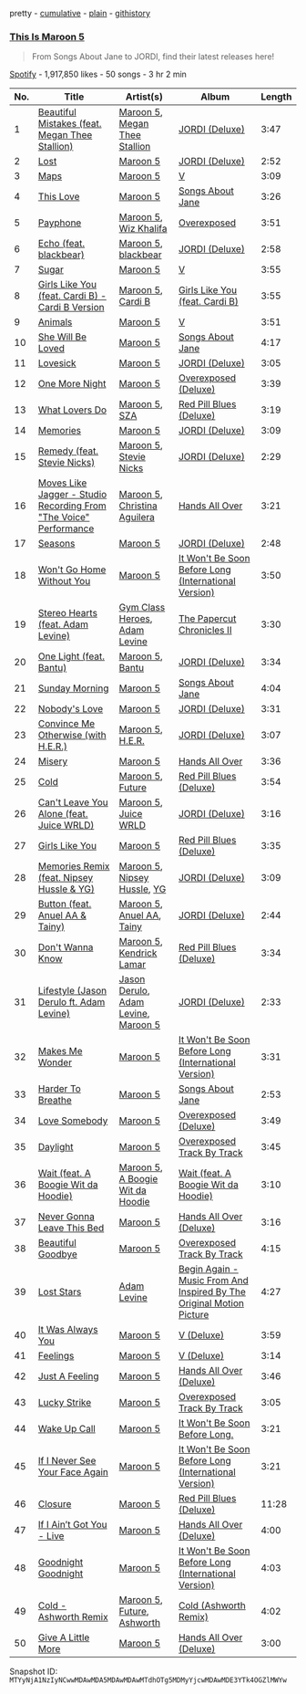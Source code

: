 pretty - [cumulative](/playlists/cumulative/37i9dQZF1DX7KWRIlkUpsl.md) - [plain](/playlists/plain/37i9dQZF1DX7KWRIlkUpsl) - [githistory](https://github.githistory.xyz/mackorone/spotify-playlist-archive/blob/main/playlists/plain/37i9dQZF1DX7KWRIlkUpsl)

### [This Is Maroon 5](https://open.spotify.com/playlist/37i9dQZF1DX7KWRIlkUpsl)

> From Songs About Jane to JORDI, find their latest releases here!

[Spotify](https://open.spotify.com/user/spotify) - 1,917,850 likes - 50 songs - 3 hr 2 min

| No. | Title | Artist(s) | Album | Length |
|---|---|---|---|---|
| 1 | [Beautiful Mistakes \(feat\. Megan Thee Stallion\)](https://open.spotify.com/track/5zFglKYiknIxks8geR8rcL) | [Maroon 5](https://open.spotify.com/artist/04gDigrS5kc9YWfZHwBETP), [Megan Thee Stallion](https://open.spotify.com/artist/181bsRPaVXVlUKXrxwZfHK) | [JORDI \(Deluxe\)](https://open.spotify.com/album/1pCA38N6MkLlthXtAOvZTU) | 3:47 |
| 2 | [Lost](https://open.spotify.com/track/6tHQAadcluhVV4oD2IvHSk) | [Maroon 5](https://open.spotify.com/artist/04gDigrS5kc9YWfZHwBETP) | [JORDI \(Deluxe\)](https://open.spotify.com/album/1pCA38N6MkLlthXtAOvZTU) | 2:52 |
| 3 | [Maps](https://open.spotify.com/track/4gbVRS8gloEluzf0GzDOFc) | [Maroon 5](https://open.spotify.com/artist/04gDigrS5kc9YWfZHwBETP) | [V](https://open.spotify.com/album/2Auw0pTT6EcQdvHNimhLQI) | 3:09 |
| 4 | [This Love](https://open.spotify.com/track/6YgV0EF8xJMZz0Zm6BTaT4) | [Maroon 5](https://open.spotify.com/artist/04gDigrS5kc9YWfZHwBETP) | [Songs About Jane](https://open.spotify.com/album/1Rv9WRKyYhFaGbuYDaQunN) | 3:26 |
| 5 | [Payphone](https://open.spotify.com/track/1LmN9SSHISbtp9LoaR5ZVJ) | [Maroon 5](https://open.spotify.com/artist/04gDigrS5kc9YWfZHwBETP), [Wiz Khalifa](https://open.spotify.com/artist/137W8MRPWKqSmrBGDBFSop) | [Overexposed](https://open.spotify.com/album/5x7JzoE4A3DwwU6FPt8qws) | 3:51 |
| 6 | [Echo \(feat\. blackbear\)](https://open.spotify.com/track/54WpJSyO81dpA40MKJHd0C) | [Maroon 5](https://open.spotify.com/artist/04gDigrS5kc9YWfZHwBETP), [blackbear](https://open.spotify.com/artist/2cFrymmkijnjDg9SS92EPM) | [JORDI \(Deluxe\)](https://open.spotify.com/album/1pCA38N6MkLlthXtAOvZTU) | 2:58 |
| 7 | [Sugar](https://open.spotify.com/track/2iuZJX9X9P0GKaE93xcPjk) | [Maroon 5](https://open.spotify.com/artist/04gDigrS5kc9YWfZHwBETP) | [V](https://open.spotify.com/album/2Auw0pTT6EcQdvHNimhLQI) | 3:55 |
| 8 | [Girls Like You \(feat\. Cardi B\) \- Cardi B Version](https://open.spotify.com/track/6FRLCMO5TUHTexlWo8ym1W) | [Maroon 5](https://open.spotify.com/artist/04gDigrS5kc9YWfZHwBETP), [Cardi B](https://open.spotify.com/artist/4kYSro6naA4h99UJvo89HB) | [Girls Like You \(feat\. Cardi B\)](https://open.spotify.com/album/75iQSBSaztFIAun9qLLCnb) | 3:55 |
| 9 | [Animals](https://open.spotify.com/track/2bL2gyO6kBdLkNSkxXNh6x) | [Maroon 5](https://open.spotify.com/artist/04gDigrS5kc9YWfZHwBETP) | [V](https://open.spotify.com/album/2Auw0pTT6EcQdvHNimhLQI) | 3:51 |
| 10 | [She Will Be Loved](https://open.spotify.com/track/7sapKrjDij2fpDVj0GxP66) | [Maroon 5](https://open.spotify.com/artist/04gDigrS5kc9YWfZHwBETP) | [Songs About Jane](https://open.spotify.com/album/1Rv9WRKyYhFaGbuYDaQunN) | 4:17 |
| 11 | [Lovesick](https://open.spotify.com/track/4lejz024CsCP6S5kPD6Upb) | [Maroon 5](https://open.spotify.com/artist/04gDigrS5kc9YWfZHwBETP) | [JORDI \(Deluxe\)](https://open.spotify.com/album/1pCA38N6MkLlthXtAOvZTU) | 3:05 |
| 12 | [One More Night](https://open.spotify.com/track/4XNrMwGx1SqP01sqkGTDmo) | [Maroon 5](https://open.spotify.com/artist/04gDigrS5kc9YWfZHwBETP) | [Overexposed \(Deluxe\)](https://open.spotify.com/album/2pjfMmH52fryXVQuWTWOgP) | 3:39 |
| 13 | [What Lovers Do](https://open.spotify.com/track/6J0H3SA8SjW2fnwaPBYdid) | [Maroon 5](https://open.spotify.com/artist/04gDigrS5kc9YWfZHwBETP), [SZA](https://open.spotify.com/artist/7tYKF4w9nC0nq9CsPZTHyP) | [Red Pill Blues \(Deluxe\)](https://open.spotify.com/album/3UtdezpDoFcAJv6HtjK1q0) | 3:19 |
| 14 | [Memories](https://open.spotify.com/track/4cktbXiXOapiLBMprHFErI) | [Maroon 5](https://open.spotify.com/artist/04gDigrS5kc9YWfZHwBETP) | [JORDI \(Deluxe\)](https://open.spotify.com/album/1pCA38N6MkLlthXtAOvZTU) | 3:09 |
| 15 | [Remedy \(feat\. Stevie Nicks\)](https://open.spotify.com/track/03blI4F6MeYd6kJx26VsJ2) | [Maroon 5](https://open.spotify.com/artist/04gDigrS5kc9YWfZHwBETP), [Stevie Nicks](https://open.spotify.com/artist/7crPfGd2k81ekOoSqQKWWz) | [JORDI \(Deluxe\)](https://open.spotify.com/album/1pCA38N6MkLlthXtAOvZTU) | 2:29 |
| 16 | [Moves Like Jagger \- Studio Recording From "The Voice" Performance](https://open.spotify.com/track/7LcfRTgAVTs5pQGEQgUEzN) | [Maroon 5](https://open.spotify.com/artist/04gDigrS5kc9YWfZHwBETP), [Christina Aguilera](https://open.spotify.com/artist/1l7ZsJRRS8wlW3WfJfPfNS) | [Hands All Over](https://open.spotify.com/album/7strNUlU6xZqlVWBNUdOYv) | 3:21 |
| 17 | [Seasons](https://open.spotify.com/track/1G5rzVAFlgMqG4gaRujcaA) | [Maroon 5](https://open.spotify.com/artist/04gDigrS5kc9YWfZHwBETP) | [JORDI \(Deluxe\)](https://open.spotify.com/album/1pCA38N6MkLlthXtAOvZTU) | 2:48 |
| 18 | [Won't Go Home Without You](https://open.spotify.com/track/5kTvymHsmlmcy5yQWbWO1U) | [Maroon 5](https://open.spotify.com/artist/04gDigrS5kc9YWfZHwBETP) | [It Won't Be Soon Before Long \(International Version\)](https://open.spotify.com/album/1cCm3jwAW9eJtEGyzpxlXY) | 3:50 |
| 19 | [Stereo Hearts \(feat\. Adam Levine\)](https://open.spotify.com/track/0qOnSQQF0yzuPWsXrQ9paz) | [Gym Class Heroes](https://open.spotify.com/artist/4IJczjB0fJ04gs4uvP0Fli), [Adam Levine](https://open.spotify.com/artist/4bYPcJP5jwMhSivRcqie2n) | [The Papercut Chronicles II](https://open.spotify.com/album/2mumCpGmuE9iDeOvMx6XrB) | 3:30 |
| 20 | [One Light \(feat\. Bantu\)](https://open.spotify.com/track/6PyFYTEo8X3inQ4hQvA8md) | [Maroon 5](https://open.spotify.com/artist/04gDigrS5kc9YWfZHwBETP), [Bantu](https://open.spotify.com/artist/6tt0iYnpHERj05WATWRiom) | [JORDI \(Deluxe\)](https://open.spotify.com/album/1pCA38N6MkLlthXtAOvZTU) | 3:34 |
| 21 | [Sunday Morning](https://open.spotify.com/track/1YI0uK36eupTmw9F8kHysr) | [Maroon 5](https://open.spotify.com/artist/04gDigrS5kc9YWfZHwBETP) | [Songs About Jane](https://open.spotify.com/album/1Rv9WRKyYhFaGbuYDaQunN) | 4:04 |
| 22 | [Nobody's Love](https://open.spotify.com/track/2ST72jD2KVe7f3fbcGyX1b) | [Maroon 5](https://open.spotify.com/artist/04gDigrS5kc9YWfZHwBETP) | [JORDI \(Deluxe\)](https://open.spotify.com/album/1pCA38N6MkLlthXtAOvZTU) | 3:31 |
| 23 | [Convince Me Otherwise \(with H.E.R.\)](https://open.spotify.com/track/7DVassGvnqQRSfVSVPxtpV) | [Maroon 5](https://open.spotify.com/artist/04gDigrS5kc9YWfZHwBETP), [H.E.R.](https://open.spotify.com/artist/3Y7RZ31TRPVadSFVy1o8os) | [JORDI \(Deluxe\)](https://open.spotify.com/album/1pCA38N6MkLlthXtAOvZTU) | 3:07 |
| 24 | [Misery](https://open.spotify.com/track/3XojqFisTYTQm2p7HK5p4P) | [Maroon 5](https://open.spotify.com/artist/04gDigrS5kc9YWfZHwBETP) | [Hands All Over](https://open.spotify.com/album/7strNUlU6xZqlVWBNUdOYv) | 3:36 |
| 25 | [Cold](https://open.spotify.com/track/6Q8FQAJvftRsY6U16k1Idf) | [Maroon 5](https://open.spotify.com/artist/04gDigrS5kc9YWfZHwBETP), [Future](https://open.spotify.com/artist/1RyvyyTE3xzB2ZywiAwp0i) | [Red Pill Blues \(Deluxe\)](https://open.spotify.com/album/3UtdezpDoFcAJv6HtjK1q0) | 3:54 |
| 26 | [Can't Leave You Alone \(feat\. Juice WRLD\)](https://open.spotify.com/track/5kS3Kw2elRTrodnsyQuhvI) | [Maroon 5](https://open.spotify.com/artist/04gDigrS5kc9YWfZHwBETP), [Juice WRLD](https://open.spotify.com/artist/4MCBfE4596Uoi2O4DtmEMz) | [JORDI \(Deluxe\)](https://open.spotify.com/album/1pCA38N6MkLlthXtAOvZTU) | 3:16 |
| 27 | [Girls Like You](https://open.spotify.com/track/6BoCisOAzZMNr0GPrKLB0M) | [Maroon 5](https://open.spotify.com/artist/04gDigrS5kc9YWfZHwBETP) | [Red Pill Blues \(Deluxe\)](https://open.spotify.com/album/3UtdezpDoFcAJv6HtjK1q0) | 3:35 |
| 28 | [Memories Remix \(feat\. Nipsey Hussle & YG\)](https://open.spotify.com/track/3p4WMekidOIiyf8SFvfrIC) | [Maroon 5](https://open.spotify.com/artist/04gDigrS5kc9YWfZHwBETP), [Nipsey Hussle](https://open.spotify.com/artist/0EeQBlQJFiAfJeVN2vT9s0), [YG](https://open.spotify.com/artist/0A0FS04o6zMoto8OKPsDwY) | [JORDI \(Deluxe\)](https://open.spotify.com/album/1pCA38N6MkLlthXtAOvZTU) | 3:09 |
| 29 | [Button \(feat\. Anuel AA & Tainy\)](https://open.spotify.com/track/6FDKYM0lBf6zqrg8cFokPd) | [Maroon 5](https://open.spotify.com/artist/04gDigrS5kc9YWfZHwBETP), [Anuel AA](https://open.spotify.com/artist/2R21vXR83lH98kGeO99Y66), [Tainy](https://open.spotify.com/artist/0GM7qgcRCORpGnfcN2tCiB) | [JORDI \(Deluxe\)](https://open.spotify.com/album/1pCA38N6MkLlthXtAOvZTU) | 2:44 |
| 30 | [Don't Wanna Know](https://open.spotify.com/track/1KdpTTxFDKWiO3ULAwNqxt) | [Maroon 5](https://open.spotify.com/artist/04gDigrS5kc9YWfZHwBETP), [Kendrick Lamar](https://open.spotify.com/artist/2YZyLoL8N0Wb9xBt1NhZWg) | [Red Pill Blues \(Deluxe\)](https://open.spotify.com/album/3UtdezpDoFcAJv6HtjK1q0) | 3:34 |
| 31 | [Lifestyle \(Jason Derulo ft\. Adam Levine\)](https://open.spotify.com/track/4rEe3htSUbJbO8kJePhHBx) | [Jason Derulo](https://open.spotify.com/artist/07YZf4WDAMNwqr4jfgOZ8y), [Adam Levine](https://open.spotify.com/artist/4bYPcJP5jwMhSivRcqie2n), [Maroon 5](https://open.spotify.com/artist/04gDigrS5kc9YWfZHwBETP) | [JORDI \(Deluxe\)](https://open.spotify.com/album/1pCA38N6MkLlthXtAOvZTU) | 2:33 |
| 32 | [Makes Me Wonder](https://open.spotify.com/track/1CetnEx843dN0s9fT0CMhc) | [Maroon 5](https://open.spotify.com/artist/04gDigrS5kc9YWfZHwBETP) | [It Won't Be Soon Before Long \(International Version\)](https://open.spotify.com/album/1cCm3jwAW9eJtEGyzpxlXY) | 3:31 |
| 33 | [Harder To Breathe](https://open.spotify.com/track/4FDjkgw75Lr0VEx5vOTGCk) | [Maroon 5](https://open.spotify.com/artist/04gDigrS5kc9YWfZHwBETP) | [Songs About Jane](https://open.spotify.com/album/7gGcnUEEQgIMV2JRwVQbrF) | 2:53 |
| 34 | [Love Somebody](https://open.spotify.com/track/12tUCBq7V9qCF8qGOLpcnu) | [Maroon 5](https://open.spotify.com/artist/04gDigrS5kc9YWfZHwBETP) | [Overexposed \(Deluxe\)](https://open.spotify.com/album/2pjfMmH52fryXVQuWTWOgP) | 3:49 |
| 35 | [Daylight](https://open.spotify.com/track/1NNAI51EuoRWw1ydX1zV7S) | [Maroon 5](https://open.spotify.com/artist/04gDigrS5kc9YWfZHwBETP) | [Overexposed Track By Track](https://open.spotify.com/album/6ijGiBcBfUwkoyHn5VUHU2) | 3:45 |
| 36 | [Wait \(feat\. A Boogie Wit da Hoodie\)](https://open.spotify.com/track/6K1yBz4AnZT2tCoSoUhJiq) | [Maroon 5](https://open.spotify.com/artist/04gDigrS5kc9YWfZHwBETP), [A Boogie Wit da Hoodie](https://open.spotify.com/artist/31W5EY0aAly4Qieq6OFu6I) | [Wait \(feat\. A Boogie Wit da Hoodie\)](https://open.spotify.com/album/0N6D8o0NqcjS9LEKpnlAHb) | 3:10 |
| 37 | [Never Gonna Leave This Bed](https://open.spotify.com/track/4ucLHLiSjvkCz5Lr5dlVUj) | [Maroon 5](https://open.spotify.com/artist/04gDigrS5kc9YWfZHwBETP) | [Hands All Over \(Deluxe\)](https://open.spotify.com/album/2H4DCvJiZknLngsD2Yqf6k) | 3:16 |
| 38 | [Beautiful Goodbye](https://open.spotify.com/track/0ehxWIhybOYQ3acRhmcNVF) | [Maroon 5](https://open.spotify.com/artist/04gDigrS5kc9YWfZHwBETP) | [Overexposed Track By Track](https://open.spotify.com/album/6ijGiBcBfUwkoyHn5VUHU2) | 4:15 |
| 39 | [Lost Stars](https://open.spotify.com/track/31UdITPwSCT5LcwbG29G3J) | [Adam Levine](https://open.spotify.com/artist/4bYPcJP5jwMhSivRcqie2n) | [Begin Again \- Music From And Inspired By The Original Motion Picture](https://open.spotify.com/album/0ZQkueWQFxBrCsfkhxc4jg) | 4:27 |
| 40 | [It Was Always You](https://open.spotify.com/track/3WsUKVmB9x7MeO8PBeQgtK) | [Maroon 5](https://open.spotify.com/artist/04gDigrS5kc9YWfZHwBETP) | [V \(Deluxe\)](https://open.spotify.com/album/4KXLjIEas8MTwwX3xpmAdC) | 3:59 |
| 41 | [Feelings](https://open.spotify.com/track/2JN3Ry9i4QucmMaYai03d6) | [Maroon 5](https://open.spotify.com/artist/04gDigrS5kc9YWfZHwBETP) | [V \(Deluxe\)](https://open.spotify.com/album/3z4ASjF9zQ6efgXFr9bQXu) | 3:14 |
| 42 | [Just A Feeling](https://open.spotify.com/track/2t2CoOfwakFAexhvMmWtTb) | [Maroon 5](https://open.spotify.com/artist/04gDigrS5kc9YWfZHwBETP) | [Hands All Over \(Deluxe\)](https://open.spotify.com/album/2H4DCvJiZknLngsD2Yqf6k) | 3:46 |
| 43 | [Lucky Strike](https://open.spotify.com/track/4rpzPAbwJboZQw2p9T5T3f) | [Maroon 5](https://open.spotify.com/artist/04gDigrS5kc9YWfZHwBETP) | [Overexposed Track By Track](https://open.spotify.com/album/6ijGiBcBfUwkoyHn5VUHU2) | 3:05 |
| 44 | [Wake Up Call](https://open.spotify.com/track/1zqllQUMCgMaInr0CzFVll) | [Maroon 5](https://open.spotify.com/artist/04gDigrS5kc9YWfZHwBETP) | [It Won't Be Soon Before Long.](https://open.spotify.com/album/29hJ8AFYZU98OzenrMr6iU) | 3:21 |
| 45 | [If I Never See Your Face Again](https://open.spotify.com/track/5EQHGvoks3NihOPbDH4YyW) | [Maroon 5](https://open.spotify.com/artist/04gDigrS5kc9YWfZHwBETP) | [It Won't Be Soon Before Long \(International Version\)](https://open.spotify.com/album/1cCm3jwAW9eJtEGyzpxlXY) | 3:21 |
| 46 | [Closure](https://open.spotify.com/track/5ahRTo5kAtO5mfydhFPoOi) | [Maroon 5](https://open.spotify.com/artist/04gDigrS5kc9YWfZHwBETP) | [Red Pill Blues \(Deluxe\)](https://open.spotify.com/album/3UtdezpDoFcAJv6HtjK1q0) | 11:28 |
| 47 | [If I Ain’t Got You \- Live](https://open.spotify.com/track/3M1aZaO65nz2yuA5g8LIVQ) | [Maroon 5](https://open.spotify.com/artist/04gDigrS5kc9YWfZHwBETP) | [Hands All Over \(Deluxe\)](https://open.spotify.com/album/2H4DCvJiZknLngsD2Yqf6k) | 4:00 |
| 48 | [Goodnight Goodnight](https://open.spotify.com/track/3uCI4pcZ53hPmAN3my5eja) | [Maroon 5](https://open.spotify.com/artist/04gDigrS5kc9YWfZHwBETP) | [It Won't Be Soon Before Long \(International Version\)](https://open.spotify.com/album/1cCm3jwAW9eJtEGyzpxlXY) | 4:03 |
| 49 | [Cold \- Ashworth Remix](https://open.spotify.com/track/7BnIoqElaRdNoZxwCBlSpn) | [Maroon 5](https://open.spotify.com/artist/04gDigrS5kc9YWfZHwBETP), [Future](https://open.spotify.com/artist/1RyvyyTE3xzB2ZywiAwp0i), [Ashworth](https://open.spotify.com/artist/3pcGjcfEW3YD2Hfk6tDR5S) | [Cold \(Ashworth Remix\)](https://open.spotify.com/album/7DTF1GaMyqLKXZlfJePf6u) | 4:02 |
| 50 | [Give A Little More](https://open.spotify.com/track/2TRuBFYZYw0Q7qIVBhqR1T) | [Maroon 5](https://open.spotify.com/artist/04gDigrS5kc9YWfZHwBETP) | [Hands All Over \(Deluxe\)](https://open.spotify.com/album/2H4DCvJiZknLngsD2Yqf6k) | 3:00 |

Snapshot ID: `MTYyNjA1NzIyNCwwMDAwMDA5MDAwMDAwMTdhOTg5MDMyYjcwMDAwMDE3YTk4OGZlMWYw`
